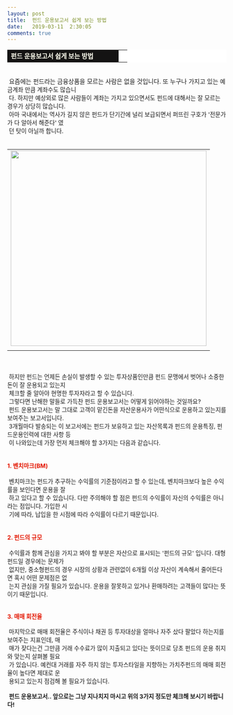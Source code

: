 ```yaml
---
layout: post
title:  펀드 운용보고서 쉽게 보는 방법
date:   2019-03-11  2:30:05
comments: true
---
```





<div><table width="99%" bgcolor="#ffffff" cellspacing="1" cellpadding="2"><tbody><tr><td width="240" bgcolor="#141313" style-="border-bottom:#141313 1px solid; border-left:#141313 1px solid; border-top:#141313 1px solid; &#13;&#10;border-right:#141313 1px solid"><span style="color: rgb(0, 0, 0); font-family: 맑은 고딕, dotum, verdana; font-size: 11pt;"><strong><span syle="font-size:11pt"><font color="#fffff0">펀드 운용보고서 쉽게 보는 방법</font></span></strong></span></td><td style="border-width: 0px 0px 1px; border-style: solid; border-color: rgb(255, 255, 255) rgb(255, 255, 255) rgb(20, 19, 19);"><span style="font-size: 11pt;"><font color="#000000">&nbsp;</font></span></td></tr></tbody></table><br> &nbsp;요즘에는 펀드라는 금융상품을 모르는 사람은 없을 것입니다. 또 누구나 가지고 있는 <span style="font-size: 10pt;">예금계좌 만큼 계좌수도 많습니<br>&nbsp;다. 하지만 예상외로 많은 사람들이 계좌는 가지고 있으</span><span style="font-size: 10pt;">면서도 펀드에 대해서는 잘 모르는 경우가 상당히 많습니다. <br> &nbsp;</span><span style="font-size: 10pt;">아마 국내에서는 역사가 길지 않은 펀드가 단기간에 널리 보급되면서 퍼뜨린 구호가 </span><span style="font-size: 10pt;">'전문가가 다 알아서 해준다' 였<br>&nbsp;던 탓이 아닐까 합니다.<br></span><br></div><div><table width="100%"><tbody><tr><td align="middle"><div class="imageblock center" style="text-align: center; clear: both;"><span data-url="https://t1.daumcdn.net/cfile/tistory/187BDC1A4C2F11E160?download" data-lightbox="lightbox"><img width="450" height="337" style="height: auto; cursor: pointer; max-width: 100%;" alt="" src="https://t1.daumcdn.net/cfile/tistory/187BDC1A4C2F11E160" filename="cfile4.uf@187BDC1A4C2F11E160997D.jpg" filemime=""></span></div></td></tr><tr><td align="middle">

 

 </td></tr></tbody></table></div><p><br><br><span style="font-size: 10pt;">&nbsp;하지만 펀드는 언제든 손실이 발생할 수 있는 투자상품인만큼 펀드 문맹에서 벗어나 </span><span style="font-size: 10pt;">소중한 돈이 잘 운용되고 있는지 <br>&nbsp;체크할 줄 알아야 현명한 투자자라고 할 수 있습니다.</span><br><span style="font-size: 10pt;">&nbsp;그렇다면 난해한 말들로 가득찬 펀드 운용보고서는 어떻게 읽어야</span><span style="font-size: 10pt;">하는 것일까요?</span><br><span style="font-size: 10pt;">&nbsp;펀드 운용보고서는 말 그대로 고객이 맡긴돈을 자산운용사가 어떤식으로 운용하고 있</span><span style="font-size: 10pt;">는지를 보여주는 보고서입니다. <br> &nbsp;3개월마다 발송되는 이 보고서에는 펀드가 보유하</span><span style="font-size: 10pt;">고 있는 자산목록과 펀드의 운용특징, 펀드운용인력에 대한 사항 등<br>&nbsp;이 나와있는데&nbsp;가장 먼저 체크해야 할 3가지는 다음과&nbsp;같습니다.<br></span><br><br><span style="font-size: 10pt;"><strong><font color="#e31600">1. 벤치마크(BM)</font></strong></span><br><br><span style="font-size: 10pt;">&nbsp;벤치마크는 펀드가 추구하는 수익률의 </span><span style="font-size: 10pt;">기준점이라고 할 수 있는데, 벤치마크보다 높은 수익률을 보인다면 운용을 잘<br>&nbsp;하고 있</span><span style="font-size: 10pt;">다고&nbsp;할 수 있습니다.&nbsp;다만 주의해야 할 점은 펀드의 수익률이 자신의 수익률은 아니라</span><span style="font-size: 10pt;">는 점입니다. 가입한 시<br>&nbsp;기에 따라, 납입을 한 시점에 따라 수익률이 다르기 때문입니다.<br></span><br><br><span style="font-size: 10pt;"><strong><font color="#e31600">2. 펀드의 규모</font></strong></span><br><br><span style="font-size: 10pt;">&nbsp;수익률과 함께 관심을 가지고 봐야 할 부분은 자산으로 표시되는 '펀드의 규모' 입니다. </span><span style="font-size: 10pt;">대형펀드일 경우에는 문제가 <br>&nbsp;없지만, 중소형펀드의 경우 시장의 상황과 관련없이 6개월 </span><span style="font-size: 10pt;">이상 자산이 계속해서 줄어든다면 혹시 어떤 문제점은 없<br>&nbsp;는지 관심을 가질 필요가 있</span><span style="font-size: 10pt;">습니다. 운용을 잘못하고 있거나 환매하려는 고객들이 많다는 뜻이기 때문입니다.</span><br><span style="font-size: 10pt;"><br><br><strong><font color="#e31600">3. 매매 회전율</font></strong><br><br>&nbsp;마지막으로 매매 회전율은 주식이나 채권 등 투자대상을 얼</span><span style="font-size: 10pt;">마나 자주 샀다 팔았다 하는지를 보여주는 지표인데, 매<br>&nbsp;매가 잦다는건 그만큼 거래 수</span><span style="font-size: 10pt;">수료가 많이 지출되고 있다는 뜻이므로 당초 펀드의 운용 취지와 맞는지 살펴볼 필</span><span style="font-size: 10pt;">요<br>&nbsp;가 있습니다. 예컨대 거래를 자주 하지 않는 투자스타일을 지향하는 가치주펀드의 매</span><span style="font-size: 10pt;">매 회전율이 높다면 제대로 운<br>&nbsp;용되고 있는지 점검해 볼 필요가 있습니다.</span><br><span style="font-size: 10pt;"><br> &nbsp;<strong>펀드 운용보고서.. 앞으로는 그냥 지나치지 마시고 위의 3가지 정도만 체크해 보시기 바랍니다!</strong></span>﻿<br></p>